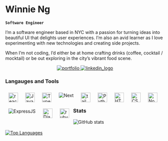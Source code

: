# Winnie Ng

**`Software Engineer`**

I’m a software engineer based in NYC with a passion for turning ideas into beautiful UI that delights user experiences. I’m also an avid learner as I love experimenting with new technologies and creating side projects. 

When I’m not coding, I’d either be at home crafting drinks (coffee, cocktail / mocktail) or be out exploring in the city’s vibrant food scene.

<p align="center">
  <a href="https://winnieng.dev/" target="_blank">
    <img alt="portfolio" src="https://custom-icon-badges.demolab.com/badge/-Portfolio-white?style=for-the-badge&logoColor=black"/>
  </a>
  <a href="https://www.linkedin.com/in/cwingng/" target="_blank">
    <img alt="linkedin_logo" src="https://img.shields.io/badge/-LinkedIn-3178C6?style=for-the-badge&logo=linkedIn&logoColor=white" />
  </a>
</p>


### Langauges and Tools


<img align="left" alt="react" width="30px" style="padding:10px;" src="https://cdn.jsdelivr.net/gh/devicons/devicon/icons/react/react-original.svg" /> 

<img align="left" alt="JavaScript" width="30px" style="padding:10px;" src="https://cdn.jsdelivr.net/gh/devicons/devicon/icons/javascript/javascript-plain.svg" />
<img align="left" alt="TypeScript" width="30px" style="padding:10px;" src="https://cdn.jsdelivr.net/gh/devicons/devicon/icons/typescript/typescript-plain.svg" />

<img align="left" alt="Next" style="padding:10px;" src="https://custom-icon-badges.demolab.com/badge/-Next-black?style=for-the-badge&logoColor=white" />


<img align="left" alt="tailwind" width="30px" style="padding:10px;" src="https://cdn.jsdelivr.net/gh/devicons/devicon/icons/tailwindcss/tailwindcss-plain.svg" />
          
<img align="left" alt="Python" width="30px" style="padding:10px;" src="https://cdn.jsdelivr.net/gh/devicons/devicon/icons/python/python-plain.svg" />

<img align="left" alt="HTML" width="30px" style="padding:10px;" src="https://cdn.jsdelivr.net/gh/devicons/devicon/icons/html5/html5-plain.svg" />

<img align="left" alt="CSS" width="30px" style="padding:10px;" src="https://cdn.jsdelivr.net/gh/devicons/devicon/icons/css3/css3-plain.svg" />

<img align="left" alt="NodeJS" width="30px" style="padding:10px;" src="https://cdn.jsdelivr.net/gh/devicons/devicon/icons/nodejs/nodejs-original.svg" />

<img align="left" alt="ExpressJS" style="padding:10px;" src="https://custom-icon-badges.demolab.com/badge/-express-black?style=for-the-badge&logoColor=white" />

<img align="left" alt="Django" width="30px" style="padding:10px;" src="https://cdn.jsdelivr.net/gh/devicons/devicon/icons/django/django-plain.svg" />
          
<img align="left" alt="ruby" width="30px" style="padding:10px;" src="https://cdn.jsdelivr.net/gh/devicons/devicon/icons/ruby/ruby-original.svg" />




<br/>
<br/>

### Stats

![GitHub stats](https://github-readme-stats.vercel.app/api?username=winniecwng&show_icons=true&theme=gruvbox&count_private=true)
<br/>
<br/>
[![Top Languages](https://github-readme-stats.vercel.app/api/top-langs/?username=winniecwng&layout=compact&theme=react&count_private=true)](https://github.com/winniecwng)
